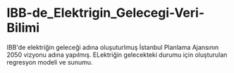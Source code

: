 # IBB-de_Elektrigin_Gelecegi-Veri-Bilimi
IBB'de elektriğin geleceği adına oluşuturlmuş İstanbul Planlama Ajansının 2050 vizyonu adına yapılmış. ELektriğin gelecekteki durumu için oluşturulan regresyon modeli ve sunumu.
